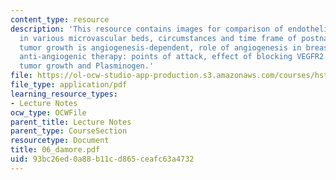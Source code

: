 ```yaml
---
content_type: resource
description: 'This resource contains images for comparison of endothelial turnover
  in various microvascular beds, circumstances and time frame of postnatal angiogenesis,
  tumor growth is angiogenesis-dependent, role of angiogenesis in breast cancer progression,
  anti-angiogenic therapy: points of attack, effect of blocking VEGFR2 signaling on
  tumor growth and Plasminogen.'
file: https://ol-ocw-studio-app-production.s3.amazonaws.com/courses/hst-525j-tumor-pathophysiology-and-transport-phenomena-fall-2005/93bc26ed0a88b11cd865ceafc63a4732_06_damore.pdf
file_type: application/pdf
learning_resource_types:
- Lecture Notes
ocw_type: OCWFile
parent_title: Lecture Notes
parent_type: CourseSection
resourcetype: Document
title: 06_damore.pdf
uid: 93bc26ed-0a88-b11c-d865-ceafc63a4732
---
```

